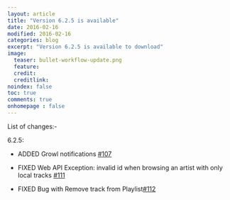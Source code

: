 ```yaml
---
layout: article
title: "Version 6.2.5 is available"
date: 2016-02-16
modified: 2016-02-16
categories: blog
excerpt: "Version 6.2.5 is available to download"
image:
  teaser: bullet-workflow-update.png
  feature:
  credit:
  creditlink:
noindex: false
toc: true
comments: true
onhomepage : false
---
```



List of changes:-

6.2.5:

* <span class="badge info">ADDED</span> Growl notifications [#107](https://github.com/vdesabou/alfred-spotify-mini-player/issues/107)


* <span class="badge danger">FIXED</span> Web API Exception: invalid id when browsing an artist with only local tracks [#111](https://github.com/vdesabou/alfred-spotify-mini-player/issues/111)

* <span class="badge danger">FIXED</span> Bug with Remove track from Playlist[#112](https://github.com/vdesabou/alfred-spotify-mini-player/issues/112)
